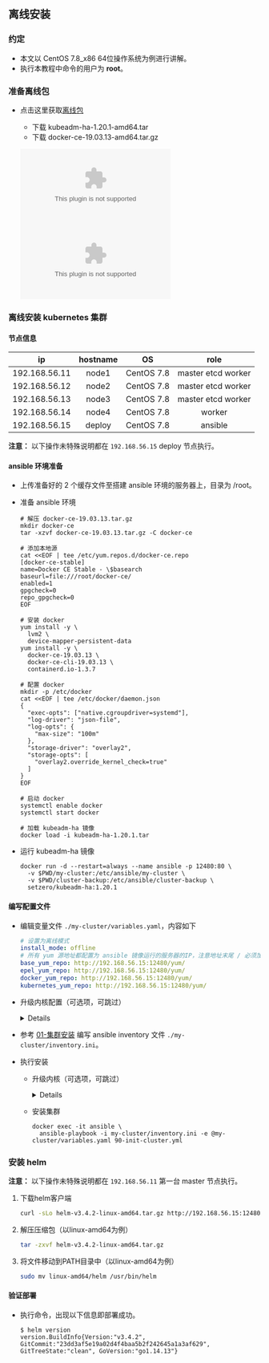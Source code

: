 ## 离线安装

### 约定

- 本文以 CentOS 7.8_x86 64位操作系统为例进行讲解。
- 执行本教程中命令的用户为 **root**。

### 准备离线包

- 点击这里获取[离线包](https://github.com/TimeBye/kubeadm-ha/actions?query=workflow%3AOffline)
  - 下载 kubeadm-ha-1.20.1-amd64.tar
  - 下载 docker-ce-19.03.13-amd64.tar.gz

  ![kubeadm离线包下载](https://oss.choerodon.com.cn/kubeadm-ha/kubeadm-ha-1.20.1-amd64.tar)
  ![docker离线包下载](https://oss.choerodon.com.cn/kubeadm-ha/docker-ce-19.03.13-amd64.tar.gz)

### 离线安装 kubernetes 集群

#### 节点信息

|    **ip**     | **hostname** |   **OS**   |      **role**      |
| :-----------: | :----------: | :--------: | :----------------: |
| 192.168.56.11 |    node1     | CentOS 7.8 | master etcd worker |
| 192.168.56.12 |    node2     | CentOS 7.8 | master etcd worker |
| 192.168.56.13 |    node3     | CentOS 7.8 | master etcd worker |
| 192.168.56.14 |    node4     | CentOS 7.8 |       worker       |
| 192.168.56.15 |    deploy    | CentOS 7.8 |      ansible       |

**注意：** 以下操作未特殊说明都在 `192.168.56.15` deploy 节点执行。

#### ansible 环境准备

- 上传准备好的 2 个缓存文件至搭建 ansible 环境的服务器上，目录为 /root。

- 准备 ansible 环境
  ```shell
  # 解压 docker-ce-19.03.13.tar.gz
  mkdir docker-ce
  tar -xzvf docker-ce-19.03.13.tar.gz -C docker-ce

  # 添加本地源
  cat <<EOF | tee /etc/yum.repos.d/docker-ce.repo
  [docker-ce-stable]
  name=Docker CE Stable - \$basearch
  baseurl=file:///root/docker-ce/
  enabled=1
  gpgcheck=0
  repo_gpgcheck=0
  EOF

  # 安装 docker
  yum install -y \
    lvm2 \
    device-mapper-persistent-data
  yum install -y \
    docker-ce-19.03.13 \
    docker-ce-cli-19.03.13 \
    containerd.io-1.3.7

  # 配置 docker
  mkdir -p /etc/docker
  cat <<EOF | tee /etc/docker/daemon.json
  {
    "exec-opts": ["native.cgroupdriver=systemd"],
    "log-driver": "json-file",
    "log-opts": {
      "max-size": "100m"
    },
    "storage-driver": "overlay2",
    "storage-opts": [
      "overlay2.override_kernel_check=true"
    ]
  }
  EOF

  # 启动 docker
  systemctl enable docker
  systemctl start docker
  
  # 加载 kubeadm-ha 镜像
  docker load -i kubeadm-ha-1.20.1.tar
  ```

- 运行 kubeadm-ha 镜像
  ```shell
  docker run -d --restart=always --name ansible -p 12480:80 \
    -v $PWD/my-cluster:/etc/ansible/my-cluster \
    -v $PWD/cluster-backup:/etc/ansible/cluster-backup \
    setzero/kubeadm-ha:1.20.1
  ```

#### 编写配置文件

- 编辑变量文件 `./my-cluster/variables.yaml`，内容如下
  ```yaml
  # 设置为离线模式
  install_mode: offline
  # 所有 yum 源地址都配置为 ansible 镜像运行的服务器的IP，注意地址末尾 / 必须加上
  base_yum_repo: http://192.168.56.15:12480/yum/
  epel_yum_repo: http://192.168.56.15:12480/yum/
  docker_yum_repo: http://192.168.56.15:12480/yum/
  kubernetes_yum_repo: http://192.168.56.15:12480/yum/
  ```

- 升级内核配置（可选项，可跳过）
    <details>

    - 编辑 `./my-cluster/variables.yaml` 追加以下字段
      ```yaml
      # 若需升级内核添加一下变量，不升级则不添加
      kernel_centos:
      - http://192.168.56.15:12480/yum/kernel-ml-4.20.13-1.el7.elrepo.x86_64.rpm
      - http://192.168.56.15:12480/yum/kernel-ml-devel-4.20.13-1.el7.elrepo.x86_64.rpm
      ```
    </details>

- 参考 [01-集群安装](./01-集群安装.md#集群规划) 编写 ansible inventory 文件 `./my-cluster/inventory.ini`。

- 执行安装
  - 升级内核（可选项，可跳过）
    <details>

    ```
    docker exec -it ansible \
      ansible-playbook -i my-cluster/inventory.ini -e @my-cluster/variables.yaml 00-kernel.yml
    ```
    </details>

  - 安装集群
    ```
    docker exec -it ansible \
      ansible-playbook -i my-cluster/inventory.ini -e @my-cluster/variables.yaml 90-init-cluster.yml
    ```

### 安装 helm

**注意：** 以下操作未特殊说明都在 `192.168.56.11` 第一台 master 节点执行。

1. 下载helm客户端

    ```bash
    curl -sLo helm-v3.4.2-linux-amd64.tar.gz http://192.168.56.15:12480/helm-v3.4.2-linux-amd64.tar.gz
    ```

2. 解压压缩包（以linux-amd64为例）

    ```bash
    tar -zxvf helm-v3.4.2-linux-amd64.tar.gz
    ```

3. 将文件移动到PATH目录中（以linux-amd64为例）

    ```bash
    sudo mv linux-amd64/helm /usr/bin/helm
    ```

#### 验证部署

- 执行命令，出现以下信息即部署成功。
    
    ```console
    $ helm version
    version.BuildInfo{Version:"v3.4.2", GitCommit:"23dd3af5e19a02d4f4baa5b2f242645a1a3af629", GitTreeState:"clean", GoVersion:"go1.14.13"}
    ```
